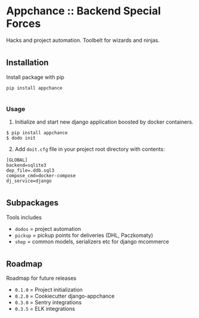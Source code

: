 # Appchance :: Backend Special Forces

Hacks and project automation. Toolbelt for wizards and ninjas.

#
## Installation
Install package with pip

    pip install appchance

#
### Usage
1. Initialize and start new django application boosted by docker containers.
```
$ pip install appchance
$ dodo init
```

2. Add `doit.cfg` file in your project root directory with contents:
```
[GLOBAL]
backend=sqlite3
dep_file=.ddb.sql3
compose_cmd=docker-compose
dj_service=django
```


#
## Subpackages
Tools includes

- `dodos` = project automation
- `pickup` = pickup points for deliveries (DHL, Paczkomaty)
- `shop` = common models, serializers etc for django mcommerce

#
## Roadmap
Roadmap for future releases

* `0.1.0` = Project initialization
* `0.2.0` = Cookiecutter django-appchance
* `0.3.0` = Sentry integrations
* `0.3.5` = ELK integrations
